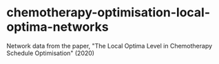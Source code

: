 # chemotherapy-optimisation-local-optima-networks
Network data from the paper, "The Local Optima Level in Chemotherapy Schedule Optimisation" (2020)
